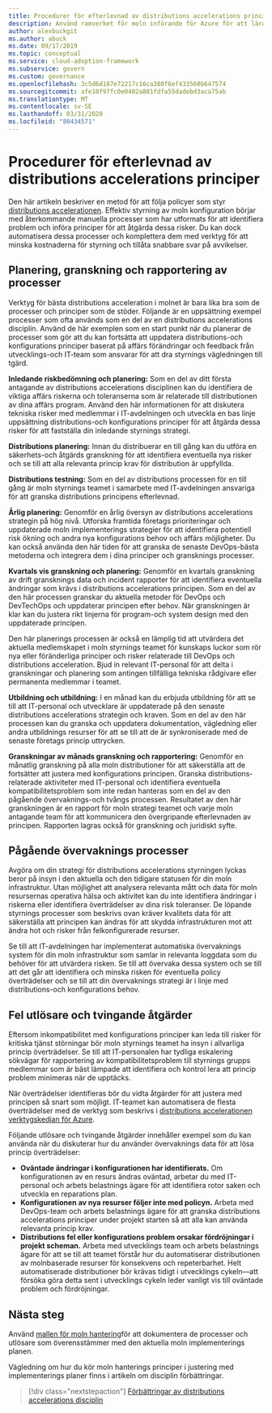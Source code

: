 ```yaml
---
title: Procedurer för efterlevnad av distributions accelerations principer
description: Använd ramverket för moln införande för Azure för att lära dig hur du skapar processer som har stöd för en hanterings disciplin för distributions hantering.
author: alexbuckgit
ms.author: abuck
ms.date: 09/17/2019
ms.topic: conceptual
ms.service: cloud-adoption-framework
ms.subservice: govern
ms.custom: governance
ms.openlocfilehash: 3c5d6d187e72217c16ca380f6ef433560b647574
ms.sourcegitcommit: afe10f97fc0e0402a881fdfa55dadebd3aca75ab
ms.translationtype: MT
ms.contentlocale: sv-SE
ms.lasthandoff: 03/31/2020
ms.locfileid: "80434571"
---
```

# <a name="deployment-acceleration-policy-compliance-processes"></a>Procedurer för efterlevnad av distributions accelerations principer

Den här artikeln beskriver en metod för att följa policyer som styr [distributions accelerationen](./index.md). Effektiv styrning av moln konfiguration börjar med återkommande manuella processer som har utformats för att identifiera problem och införa principer för att åtgärda dessa risker. Du kan dock automatisera dessa processer och komplettera dem med verktyg för att minska kostnaderna för styrning och tillåta snabbare svar på avvikelser.

## <a name="planning-review-and-reporting-processes"></a>Planering, granskning och rapportering av processer

Verktyg för bästa distributions acceleration i molnet är bara lika bra som de processer och principer som de stöder. Följande är en uppsättning exempel processer som ofta används som en del av en distributions accelerations disciplin. Använd de här exemplen som en start punkt när du planerar de processer som gör att du kan fortsätta att uppdatera distributions-och konfigurations principer baserat på affärs förändringar och feedback från utvecklings-och IT-team som ansvarar för att dra styrnings vägledningen till tgärd.

**Inledande riskbedömning och planering:** Som en del av ditt första antagande av distributions accelerations disciplinen kan du identifiera de viktiga affärs riskerna och toleranserna som är relaterade till distributionen av dina affärs program. Använd den här informationen för att diskutera tekniska risker med medlemmar i IT-avdelningen och utveckla en bas linje uppsättning distributions-och konfigurations principer för att åtgärda dessa risker för att fastställa din inledande styrnings strategi.

**Distributions planering:** Innan du distribuerar en till gång kan du utföra en säkerhets-och åtgärds granskning för att identifiera eventuella nya risker och se till att alla relevanta princip krav för distribution är uppfyllda.

**Distributions testning:** Som en del av distributions processen för en till gång är moln styrnings teamet i samarbete med IT-avdelningen ansvariga för att granska distributions principens efterlevnad.

**Årlig planering:** Genomför en årlig översyn av distributions accelerations strategin på hög nivå. Utforska framtida företags prioriteringar och uppdaterade moln implementerings strategier för att identifiera potentiell risk ökning och andra nya konfigurations behov och affärs möjligheter. Du kan också använda den här tiden för att granska de senaste DevOps-bästa metoderna och integrera dem i dina principer och gransknings processer.

**Kvartals vis granskning och planering:** Genomför en kvartals granskning av drift gransknings data och incident rapporter för att identifiera eventuella ändringar som krävs i distributions accelerations principen. Som en del av den här processen granskar du aktuella metoder för DevOps och DevTechOps och uppdaterar principen efter behov. När granskningen är klar kan du justera rikt linjerna för program-och system design med den uppdaterade principen.

Den här planerings processen är också en lämplig tid att utvärdera det aktuella medlemskapet i moln styrnings teamet för kunskaps luckor som rör nya eller föränderliga principer och risker relaterade till DevOps och distributions acceleration. Bjud in relevant IT-personal för att delta i granskningar och planering som antingen tillfälliga tekniska rådgivare eller permanenta medlemmar i teamet.

**Utbildning och utbildning:** I en månad kan du erbjuda utbildning för att se till att IT-personal och utvecklare är uppdaterade på den senaste distributions accelerations strategin och kraven. Som en del av den här processen kan du granska och uppdatera dokumentation, vägledning eller andra utbildnings resurser för att se till att de är synkroniserade med de senaste företags princip uttrycken.

**Granskningar av månads granskning och rapportering:** Genomför en månatlig granskning på alla moln distributioner för att säkerställa att de fortsätter att justera med konfigurations principen. Granska distributions-relaterade aktiviteter med IT-personal och identifiera eventuella kompatibilitetsproblem som inte redan hanteras som en del av den pågående övervaknings-och tvångs processen. Resultatet av den här granskningen är en rapport för moln strategi teamet och varje moln antagande team för att kommunicera den övergripande efterlevnaden av principen. Rapporten lagras också för granskning och juridiskt syfte.

## <a name="ongoing-monitoring-processes"></a>Pågående övervaknings processer

Avgöra om din strategi för distributions accelerations styrningen lyckas beror på insyn i den aktuella och den tidigare statusen för din moln infrastruktur. Utan möjlighet att analysera relevanta mått och data för moln resursernas operativa hälsa och aktivitet kan du inte identifiera ändringar i riskerna eller identifiera överträdelser av dina risk toleranser. De löpande styrnings processer som beskrivs ovan kräver kvalitets data för att säkerställa att principen kan ändras för att skydda infrastrukturen mot att ändra hot och risker från felkonfigurerade resurser.

Se till att IT-avdelningen har implementerat automatiska övervaknings system för din moln infrastruktur som samlar in relevanta loggdata som du behöver för att utvärdera risken. Se till att övervaka dessa system och se till att det går att identifiera och minska risken för eventuella policy överträdelser och se till att din övervaknings strategi är i linje med distributions-och konfigurations behov.

## <a name="violation-triggers-and-enforcement-actions"></a>Fel utlösare och tvingande åtgärder

Eftersom inkompatibilitet med konfigurations principer kan leda till risker för kritiska tjänst störningar bör moln styrnings teamet ha insyn i allvarliga princip överträdelser. Se till att IT-personalen har tydliga eskalering sökvägar för rapportering av kompatibilitetsproblem till styrnings grupps medlemmar som är bäst lämpade att identifiera och kontrol lera att princip problem minimeras när de upptäcks.

När överträdelser identifieras bör du vidta åtgärder för att justera med principen så snart som möjligt. IT-teamet kan automatisera de flesta överträdelser med de verktyg som beskrivs i [distributions accelerationen verktygskedjan för Azure](./toolchain.md).

Följande utlösare och tvingande åtgärder innehåller exempel som du kan använda när du diskuterar hur du använder övervaknings data för att lösa princip överträdelser:

- **Oväntade ändringar i konfigurationen har identifierats.** Om konfigurationen av en resurs ändras oväntad, arbetar du med IT-personal och arbets belastnings ägare för att identifiera rotor saken och utveckla en reparations plan.
- **Konfigurationen av nya resurser följer inte med policyn.** Arbeta med DevOps-team och arbets belastnings ägare för att granska distributions accelerations principer under projekt starten så att alla kan använda relevanta princip krav.
- **Distributions fel eller konfigurations problem orsakar fördröjningar i projekt scheman.** Arbeta med utvecklings team och arbets belastnings ägare för att se till att teamet förstår hur du automatiserar distributionen av molnbaserade resurser för konsekvens och repeterbarhet. Helt automatiserade distributioner bör krävas tidigt i utvecklings cykeln&mdash;att försöka göra detta sent i utvecklings cykeln leder vanligt vis till oväntade problem och fördröjningar.

## <a name="next-steps"></a>Nästa steg

Använd [mallen för moln hantering](./template.md)för att dokumentera de processer och utlösare som överensstämmer med den aktuella moln implementerings planen.

Vägledning om hur du kör moln hanterings principer i justering med implementerings planer finns i artikeln om disciplin förbättringar.

> [!div class="nextstepaction"]
> [Förbättringar av distributions accelerations disciplin](./discipline-improvement.md)
